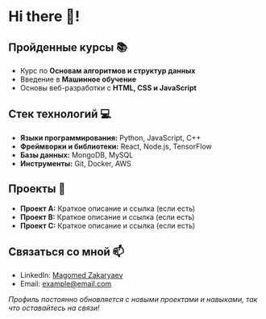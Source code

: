 # Hi there 👋!
## Пройденные курсы 📚
- Курс по **Основам алгоритмов и структур данных**
- Введение в **Машинное обучение**
- Основы веб-разработки с **HTML, CSS и JavaScript**

## Стек технологий 💻
- **Языки программирования:** Python, JavaScript, C++
- **Фреймворки и библиотеки:** React, Node.js, TensorFlow
- **Базы данных:** MongoDB, MySQL
- **Инструменты:** Git, Docker, AWS

## Проекты 🚀
- **Проект A:** Краткое описание и ссылка (если есть)
- **Проект B:** Краткое описание и ссылка (если есть)
- **Проект C:** Краткое описание и ссылка (если есть)

## Связаться со мной 📫
- LinkedIn: [Magomed Zakaryaev](ссылка)
- Email: example@email.com

_Профиль постоянно обновляется с новыми проектами и навыками, так что оставайтесь на связи!_
